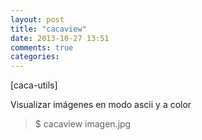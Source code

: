 ```yaml
---
layout: post
title: "cacaview"
date: 2013-10-27 13:51
comments: true
categories: 
---
```

[caca-utils]

Visualizar imágenes en modo ascii y a color

>$ cacaview imagen.jpg  

